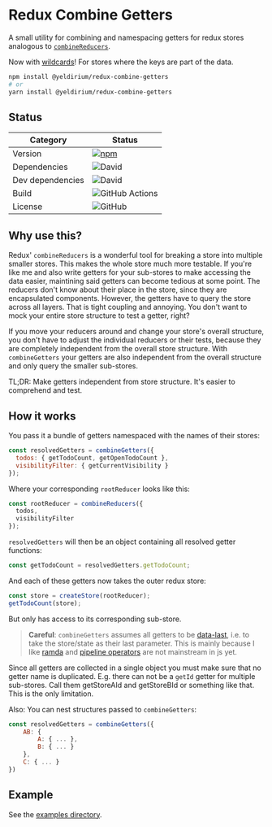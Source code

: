 # Redux Combine Getters

A small utility for combining and namespacing getters for redux stores analogous to [`combineReducers`](https://redux.js.org/api/combinereducers).

Now with [wildcards](./examples/wildcards)! For stores where the keys are part of the data.

```sh
npm install @yeldirium/redux-combine-getters
# or
yarn install @yeldirium/redux-combine-getters
```

## Status

| Category         | Status                                                                                                                                  |
| ---------------- | --------------------------------------------------------------------------------------------------------------------------------------- |
| Version          | [![npm](https://img.shields.io/npm/v/@yeldirium/redux-combine-getters)](https://www.npmjs.com/package/@yeldirium/redux-combine-getters) |
| Dependencies     | ![David](https://img.shields.io/david/yeldirium/redux-combine-getters)                                                                  |
| Dev dependencies | ![David](https://img.shields.io/david/dev/yeldirium/redux-combine-getters)                                                              |
| Build            | ![GitHub Actions](https://github.com/yeldiRium/redux-combine-getters/workflows/Release/badge.svg?branch=master)                         |
| License          | ![GitHub](https://img.shields.io/github/license/yeldiRium/redux-combine-getters)                                                        |

## Why use this?

Redux' `combineReducers` is a wonderful tool for breaking a store into multiple
smaller stores. This makes the whole store much more testable. If you're like me
and also write getters for your sub-stores to make accessing the data easier,
maintining said getters can become tedious at some point. The reducers don't
know about their place in the store, since they are encapsulated components.
However, the getters have to query the store across all layers. That is tight
coupling and annoying. You don't want to mock your entire store structure to
test a getter, right?

If you move your reducers around and change your store's overall structure, you
don't have to adjust the individual reducers or their tests, because they are
completely independent from the overall store structure. With `combineGetters`
your getters are also independent from the overall structure and only query the
smaller sub-stores.

TL;DR: Make getters independent from store structure. It's easier to comprehend
and test.

## How it works

You pass it a bundle of getters namespaced with the names of their stores:

```js
const resolvedGetters = combineGetters({
  todos: { getTodoCount, getOpenTodoCount },
  visibilityFilter: { getCurrentVisibility }
});
```

Where your corresponding `rootReducer` looks like this:

```js
const rootReducer = combineReducers({
  todos,
  visibilityFilter
});
```

`resolvedGetters` will then be an object containing all resolved getter functions:

```js
const getTodoCount = resolvedGetters.getTodoCount;
```

And each of these getters now takes the outer redux store:

```js
const store = createStore(rootReducer);
getTodoCount(store);
```

But only has access to its corresponding sub-store.

> **Careful**: `combineGetters` assumes all getters to be [data-last](https://www.javierchavarri.com/data-first-and-data-last-a-comparison/), i.e. to take the store/state as their last parameter. This is mainly because I like [ramda](https://github.com/ramda/ramda) and [pipeline operators](https://github.com/tc39/proposal-pipeline-operator) are not mainstream in js yet.

Since all getters are collected in a single object you must make sure that no
getter name is duplicated. E.g. there can not be a `getId` getter for multiple
sub-stores. Call them getStoreAId and getStoreBId or something like that. This
is the only limitation.

Also: You can nest structures passed to `combineGetters`:

```js
const resolvedGetters = combineGetters({
    AB: {
        A: { ... },
        B: { ... }
    },
    C: { ... }
})
```

## Example

See the [examples directory](./examples).
